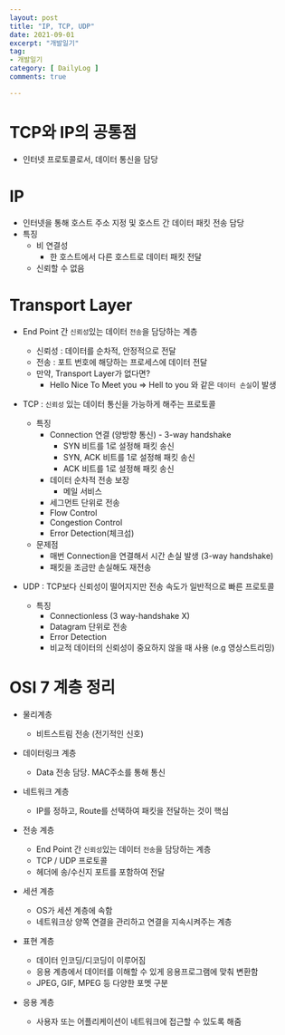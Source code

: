 ```yaml
---
layout: post
title: "IP, TCP, UDP"
date: 2021-09-01
excerpt: "개발일기"
tag:
- 개발일기
category: [ DailyLog ]
comments: true

---
```



# TCP와 IP의 공통점

- 인터넷 프로토콜로서, 데이터 통신을 담당

# IP

- 인터넷을 통해 호스트 주소 지정 및 호스트 간 데이터 패킷 전송 담당
- 특징
    - 비 연결성
        - 한 호스트에서 다른 호스트로 데이터 패킷 전달
    - 신뢰할 수 없음

# Transport Layer

- End Point 간 `신뢰성`있는 데이터 `전송`을 담당하는 계층
    - 신뢰성 : 데이터를 순차적, 안정적으로 전달
    - 전송 : 포트 번호에 해당하는 프로세스에 데이터 전달
    - 만약, Transport Layer가 없다면?
        - Hello Nice To Meet you  => Hell to you 와 같은 `데이터 손실`이 발생

- TCP : `신뢰성` 있는 데이터 통신을 가능하게 해주는 프로토콜
    - 특징
        - Connection 연결 (양방향 통신) - 3-way handshake
            - SYN 비트를 1로 설정해 패킷 송신
            - SYN, ACK 비트를 1로 설정해 패킷 송신
            - ACK 비트를 1로 설정해 패킷 송신
        - 데이터 순차적 전송 보장
            - 메일 서비스
        - 세그먼트 단위로 전송
        - Flow Control
        - Congestion Control
        - Error Detection(체크섬)
    - 문제점
        - 매번 Connection을 연결해서 시간 손실 발생 (3-way handshake)
        - 패킷을 조금만 손실해도 재전송

- UDP : TCP보다 신뢰성이 떨어지지만 전송 속도가 일반적으로 빠른 프로토콜
    - 특징
        - Connectionless (3 way-handshake X)
        - Datagram 단위로 전송
        - Error Detection
        - 비교적 데이터의 신뢰성이 중요하지 않을 때 사용 (e.g 영상스트리밍) 


# OSI 7 계층 정리

- 물리계층
    - 비트스트림 전송 (전기적인 신호)

- 데이터링크 계층
    - Data 전송 담당. MAC주소를 통해 통신

- 네트워크 계층
    - IP를 정하고, Route를 선택하여 패킷을 전달하는 것이 핵심

- 전송 계층
    - End Point 간 `신뢰성`있는 데이터 `전송`을 담당하는 계층
    - TCP / UDP 프로토콜
    - 헤더에 송/수신지 포트를 포함하여 전달

- 세션 계층
    - OS가 세션 계층에 속함
    - 네트워크상 양쪽 연결을 관리하고 연결을 지속시켜주는 계층

- 표현 계층
    - 데이터 인코딩/디코딩이 이루어짐
    - 응용 계층에서 데이터를 이해할 수 있게 응용프로그램에 맞춰 변환함
    - JPEG, GIF, MPEG 등 다양한 포멧 구분

- 응용 계층
    - 사용자 또는 어플리케이션이 네트워크에 접근할 수 있도록 해줌

